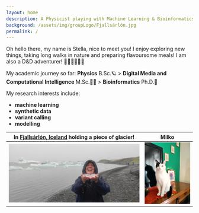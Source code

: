 ```yaml
---
layout: home
description: A Physicist playing with Machine Learning & Bioinformatics
background: /assets/img/groupLogo/Fjallsárlón.jpg
permalink: /
---
```


Oh hello there, my name is Stella, nice to meet you! I enjoy exploring new things, taking long walks in nature and preparing flavoursome meals! I am also a D&D adventurer! 🎲🐉🏰🧙🏻‍♂️

My academic journey so far: **Physics** B.Sc.🪐 > **Digital Media and Computational Intelligence** M.Sc.👩‍💻 > **Bioinformatics** Ph.D.🧬


My research interests include: 
- **machine learning**
- **synthetic data**
- **variant calling**
- **modelling**



In  [Fjallsárlón, Iceland](https://en.wikipedia.org/wiki/Fjalls%C3%A1rl%C3%B3n) holding a piece of glacier!      |  Milko
:-------------------------:|:-------------------------:
<img src="/assets/img/team/Glacier.jpg" alt="Photo taken in Fjallsárlón Glacier Lagoon, Iceland" width="470"/>  |   <img src="/assets/img/team/Milko.JPEG" alt="This is a photo of my cat" width="160"/>
